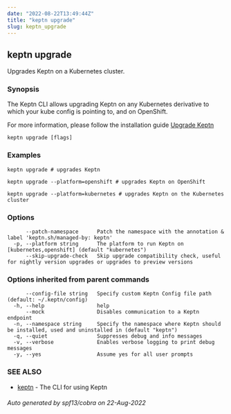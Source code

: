 ```yaml
---
date: "2022-08-22T13:49:44Z"
title: "keptn upgrade"
slug: keptn_upgrade
---
```

## keptn upgrade

Upgrades Keptn on a Kubernetes cluster.

### Synopsis

The Keptn CLI allows upgrading Keptn on any Kubernetes derivative to which your kube config is pointing to, and on OpenShift.

For more information, please follow the installation guide [Upgrade Keptn](../../../../operate/upgrade/)


```
keptn upgrade [flags]
```

### Examples

```
keptn upgrade # upgrades Keptn

keptn upgrade --platform=openshift # upgrades Keptn on OpenShift

keptn upgrade --platform=kubernetes # upgrades Keptn on the Kubernetes cluster

```

### Options

```
      --patch-namespace      Patch the namespace with the annotation & label 'keptn.sh/managed-by: keptn'
  -p, --platform string      The platform to run Keptn on [kubernetes,openshift] (default "kubernetes")
      --skip-upgrade-check   Skip upgrade compatibility check, useful for nightly version upgrades or upgrades to preview versions
```

### Options inherited from parent commands

```
      --config-file string   Specify custom Keptn Config file path (default: ~/.keptn/config)
  -h, --help                 help
      --mock                 Disables communication to a Keptn endpoint
  -n, --namespace string     Specify the namespace where Keptn should be installed, used and uninstalled in (default "keptn")
  -q, --quiet                Suppresses debug and info messages
  -v, --verbose              Enables verbose logging to print debug messages
  -y, --yes                  Assume yes for all user prompts
```

### SEE ALSO

* [keptn](../keptn/)	 - The CLI for using Keptn

###### Auto generated by spf13/cobra on 22-Aug-2022
